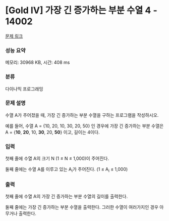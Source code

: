 # [Gold IV] 가장 긴 증가하는 부분 수열 4 - 14002 

[문제 링크](https://www.acmicpc.net/problem/14002) 

### 성능 요약

메모리: 30968 KB, 시간: 408 ms

### 분류

다이나믹 프로그래밍

### 문제 설명

<p>수열 A가 주어졌을 때, 가장 긴 증가하는 부분 수열을 구하는 프로그램을 작성하시오.</p>

<p>예를 들어, 수열 A = {10, 20, 10, 30, 20, 50} 인 경우에 가장 긴 증가하는 부분 수열은 A = {<strong>10</strong>, <strong>20</strong>, 10, <strong>30</strong>, 20, <strong>50</strong>} 이고, 길이는 4이다.</p>

### 입력 

 <p>첫째 줄에 수열 A의 크기 N (1 ≤ N ≤ 1,000)이 주어진다.</p>

<p>둘째 줄에는 수열 A를 이루고 있는 A<sub>i</sub>가 주어진다. (1 ≤ A<sub>i</sub> ≤ 1,000)</p>

### 출력 

 <p>첫째 줄에 수열 A의 가장 긴 증가하는 부분 수열의 길이를 출력한다.</p>

<p>둘째 줄에는 가장 긴 증가하는 부분 수열을 출력한다. 그러한 수열이 여러가지인 경우 아무거나 출력한다.</p>

